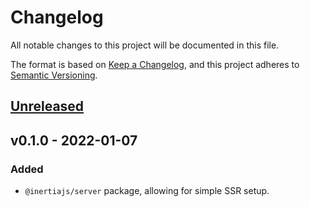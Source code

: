 # Changelog

All notable changes to this project will be documented in this file.

The format is based on [Keep a Changelog](https://keepachangelog.com/en/1.0.0/),
and this project adheres to [Semantic Versioning](https://semver.org/spec/v2.0.0.html).

## [Unreleased](https://github.com/inertiajs/server/compare/v0.1.0...HEAD)

## v0.1.0 - 2022-01-07

### Added

- `@inertiajs/server` package, allowing for simple SSR setup.
